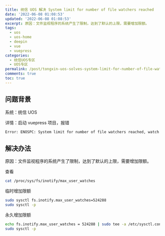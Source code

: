 ```yaml
---
title: 统信 UOS 解决 System limit for number of file watchers reached
date: '2022-06-08 01:08:53'
updated: '2022-06-08 01:08:53'
excerpt: 原因：文件监视程序的系统产生了限制，达到了默认的上限，需要增加限额。
tags:
  - uos
  - uos-home
  - deepin
  - vue
  - vuepress
categories:
  - 统信UOS专区
  - UOS专区
permalink: /post/tongxin-uos-solves-system-limit-for-number-of-file-watchers-reached.html
comments: true
toc: true
---
```

## 问题背景
系统：统信 UOS

详情：启动 vuepress 项目，报错

```bash
Error: ENOSPC: System limit for number of file watchers reached, watch '/home/terwer/mydocs/src.terwer.github.io/docs'
```

## 解决办法
原因：文件监视程序的系统产生了限制，达到了默认的上限，需要增加限额。

查看

```bash
cat /proc/sys/fs/inotify/max_user_watches
```

临时增加限额

```bash
sudo sysctl fs.inotify.max_user_watches=524288 
sudo sysctl -p
```

永久增加限额

```bash
echo fs.inotify.max_user_watches = 524288 | sudo tee -a /etc/sysctl.conf 
sudo sysctl -p
```